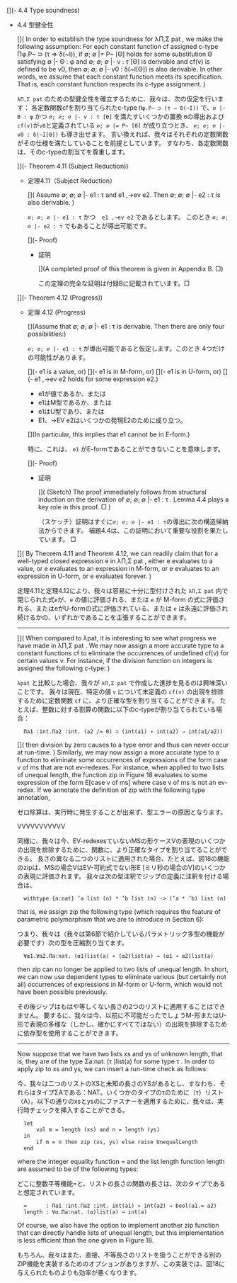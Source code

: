 [](- 4.4 Type soundness)

- 4.4 型健全性

	[](
	In order to establish the type soundness for λΠ,Σ pat , we make the following assumption:
	For each constant function cf assigned c-type Πφ.P~ ⊃ (τ ⇒ δ(~I)), if ∅; ∅ |= P~ [Θ] holds for some substitution Θ satisfying ∅ |- Θ : φ and ∅; ∅; ∅ |- v : τ [Θ] is derivable and cf(v) is defined to be v0, then ∅; ∅; ∅ |- v0 : δ(~I[Θ]) is also derivable.
	In other words, we assume that each constant function meets its specification.
	That is, each constant function respects its c-type assignment.
	)

	`λΠ,Σ pat` のための型健全性を確立するために、我々は、次の仮定を行います：
	各定数関数cfを割り当てられたc-type `Πφ.P~ ⊃ (τ ⇒ δ(~I))` で、`∅ |- Θ : φ` かつ `∅; ∅; ∅ |- v : τ [Θ]` を満たすいくつかの置換 `Θ`の導出および `cf(v)`が`v0`と定義されている `∅; ∅ |= P~ [Θ]` が成り立つとき、 `∅; ∅; ∅ |- v0 : δ(~I[Θ])` も導き出せます。
	言い換えれば、我々はそれぞれの定数関数がその仕様を満たしていることを前提としています。
	すなわち、各定数関数は、そのc-typeの割当てを尊重します。

	[](- Theorem 4.11 (Subject Reduction))
	- 定理4.11（Subject Reduction）

		[](
		Assume ∅; ∅; ∅ |- e1 : τ and e1 ,→ev e2.
		Then ∅; ∅; ∅ |- e2 : τ is also derivable.
		)

		`∅; ∅; ∅ |- e1 : τ` かつ　`e1 ,→ev e2` であるとします。
		このとき `∅; ∅; ∅ |- e2 : τ` でもあることが導出可能です。

		[](- Proof)
		- 証明

			[](A completed proof of this theorem is given in Appendix B. □)

			この定理の完全な証明は付録Bに記載されています。□

	[](- Theorem 4.12 (Progress))

	- 定理 4.12 (Progress)

		[](Assume that ∅; ∅; ∅ |- e1 : τ is derivable. Then there are only four possibilities:)

		`∅; ∅; ∅ |- e1 : τ` が導出可能であると仮定します。このとき 4つだけの可能性があります。

		[](- e1 is a value, or)
		[](- e1 is in M-form, or)
		[](- e1 is in U-form, or)
		[](- e1 ,→ev e2 holds for some expression e2.)

		- e1が値であるか、または
		- e1はM型であるか、または
		- e1はU型であり、または
		- E1、→EV e2はいくつかの発現E2のために成り立つ。

		[](In particular, this implies that e1 cannot be in E-form.)

		特に、これは、 `e1` がE-formであることができないことを意味します。

		[](- Proof)
		- 証明

			[](
			(Sketch) The proof immediately follows from structural induction on the derivation of ∅; ∅; ∅ |- e1 : τ .
			Lemma 4.4 plays a key role in this proof. □
			)

			（スケッチ）証明はすぐに`∅; ∅; ∅ |- e1 : τ`の導出に次の構造帰納法からできます。
			補題4.4は、この証明において重要な役割を果たしています。 □

	[](
	By Theorem 4.11 and Theorem 4.12, we can readily claim that for a well-typed closed expression e in λΠ,Σ pat , either e evaluates to a value, or e evaluates to an expression in M-form, or e evaluates to an expression in U-form, or e evaluates forever.
	)

	定理4.11と定理4.12により、我々は容易に十分に型付けされた `λΠ,Σ pat` 内で閉じられた式`e`が、`e` の値に評価される、または `e` が M-form の式に評価される、またはeがU-formの式に評価されている、または `e` は永遠に評価され続けるかの、いずれかであることを主張することができます。

	----

	[](
	When compared to λpat, it is interesting to see what progress we have made in λΠ,Σ pat .
	We may now assign a more accurate type to a constant functions cf to eliminate the occurrences of undefined cf(v) for certain values v.
	For instance, if the division function on integers is assigned the following c-type:
	)

	`λpat` と比較した場合、我々が `λΠ,Σ pat` で作成した進捗を見るのは興味深いことです。
	我々は現在、特定の値 `v` について未定義の `cf(v)` の出現を排除するために定数関数 `cf` に、より正確な型を割り当てることができます。
	たとえば、整数に対する割算の関数に以下のc-typeが割り当てられている場合：

		Πa1 :int.Πa2 :int. (a2 /= 0) ⊃ (int(a1) ∗ int(a2) ⇒ int(a1/a2))

	[](
	then division by zero causes to a type error and thus can never occur at run-time.
	)
	Similarly, we may now assign a more accurate type to a function to eliminate some occurrences of expressions of the form case v of ms that are not ev-redexes.
	For instance, when applied to two lists of unequal length, the function zip in Figure 18 evaluates to some expression of the form E[case v of ms] where case v of ms is not an ev-redex.
	If we annotate the definition of zip with the following type annotation,

	ゼロ除算は、実行時に発生することが出来ず、型エラーの原因となります。

	VVVVVVVVVVV

	同様に、我々は今、EV-redexesていないMSの形ケースVの表現のいくつかの出現を排除するために、関数に、より正確なタイプを割り当てることができる。
	長さの異なる二つのリストに適用された場合、たとえば、図18の機能のzipは、MSの場合VはEV-可約式でない形E [ミリ秒の場合のV]のいくつかの表現に評価されます。
	我々は次の型注釈でジップの定義に注釈を付ける場合は、


		withtype {n:nat} ’a list (n) * ’b list (n) -> (’a * ’b) list (n)

	that is, we assign zip the following type (which requires the feature of parametric polymorphism that we are to introduce in Section 6):

	つまり、我々は（我々は第6節で紹介しているパラメトリック多型の機能が必要です）次の型を圧縮割り当てます。



		∀α1.∀α2.Πa:nat. (α1)list(a) ∗ (α2)list(a) → (α1 ∗ α2)list(a)

	then zip can no longer be applied to two lists of unequal length.
	In short, we can now use dependent types to eliminate various (but certainly not all) occurrences of expressions in M-form or U-form, which would not have been possible previously.

	その後ジップはもはや等しくない長さの2つのリストに適用することはできません。
	要するに、我々は今、以前に不可能だったでしょうM-形またはU-形で表現の多様な（しかし、確かにすべてではない）の出現を排除するために依存型を使用することができます。

	----

	Now suppose that we have two lists xs and ys of unknown length, that is, they are of the type Σa:nat. (τ )list(a) for some type τ . In order to apply zip to xs and ys, we can insert a run-time check as follows:

	今、我々は二つのリストのXSと未知の長さのYSがあるとし、すなわち、それらはタイプΣAである：NAT。いくつかのタイプのτのために（τ）リスト（A）。以下の通りのxsとysのにファスナーを適用するために、我々は、実行時チェックを挿入することができる。

		let
			val m = length (xs) and n = length (ys)
		in
			if m = n then zip (xs, ys) else raise UnequalLength
		end

	where the integer equality function = and the list length function length are assumed to be of the following types:

	どこに整数平等機能=と、リストの長さの関数の長さは、次のタイプであると想定されています。

		=      : Πa1 :int.Πa2 :int. int(a1) ∗ int(a2) → bool(a1.= a2)
		length : ∀α.Πa:nat. (α)list(a) → int(a)

	Of course, we also have the option to implement another zip function that can directly handle lists of unequal length, but this implementation is less efficient than the one given in Figure 18.

	もちろん、我々はまた、直接、不等長さのリストを扱うことができる別のZIP機能を実装するためのオプションがありますが、この実装では、図18に与えられたものよりも効率が悪くなります。
